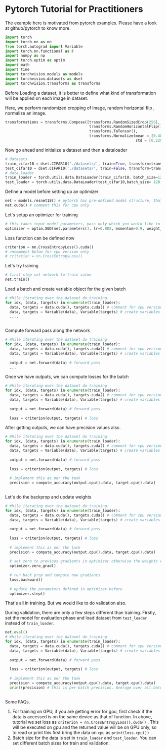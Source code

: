 # Pytorch Tutorial for Practitioners

The example here is motivated from pytorch examples. Please have a look at github/pytorch to know more. 

```python
import torch
import torch.nn as nn 
from torch.autograd import Variable
import torch.nn.functional as F 
import numpy as np 
import torch.optim as optim
import math 
import time
import torchvision.models as models
import torchvision.datasets as dset 
import torchvision.transforms as transforms
```



Before Loading a dataset, it is better to define what kind of transformation will be applied on each image in dataset.

Here, we perform randomized cropping of image, random horizontal flip , normalize an image. 

```python
transformations = transforms.Compose([transforms.RandomSizedCrop(256), 
                                      transforms.RandomHorizontalFlip(),
                                      transforms.ToTensor(),
                                      transforms.Normalize(mean = [0.485, 0.456, 0.406], 
                                                           std = [0.229, 0.224, 0.225])])
```



Now go ahead and initialize a dataset and then a dataloader 

```python
# datasets
train_cifar10 = dset.CIFAR10('./datasets/', train=True, transform=transformations, download=True )
test_cifar10 = dset.CIFAR10('./datasets/', train=False, transform=transformations, download=True )
# data loader 
train_loader = torch.utils.data.DataLoader(train_cifar10, batch_size=128, shuffle=True)
test_loader = torch.utils.data.DataLoader(test_cifar10,batch_size= 128,shuffle=True )
```



Define a model before setting up an optimizer 

```python
net = models.resnet18() # pytorch has pre-defined model structure, that can be directly loaded. 
net.cuda() # comment this for cpu only
```



Let's setup an optimizer for training 

```python
# this takes input model parameters, pass only which you would like to train
optimizer = optim.SGD(net.parameters(), lr=0.002, momentum=0.9, weight_decay=1e-5)
```



Loss function can be defined now 

```python
criterion = nn.CrossEntropyLoss().cuda()
# uncomment below for cpu version only
# criterion = nn.CrossEntropyLoss()
```



Let's try training 

```python
# first step set network to train value 
net.train()
```



Load a batch and create variable object for the given batch

```python
# While iterating over the dataset do training 
for idx, (data, targets) in enumerate(train_loader):
  data, targets = data.cuda(), targets.cuda() # comment for cpu version
  data, targets = Variable(data), Variable(targets) # create variables for each 
  ....
  
```



Compute forward pass along the network

```python
# While iterating over the dataset do training 
for idx, (data, targets) in enumerate(train_loader):
  data, targets = data.cuda(), targets.cuda() # comment for cpu version
  data, targets = Variable(data), Variable(targets) # create variables for each 
  
  output = net.forward(data) # forward pass
  ...
```



Once we have outputs, we can compute losses for the batch 

```python
# While iterating over the dataset do training 
for idx, (data, targets) in enumerate(train_loader):
  data, targets = data.cuda(), targets.cuda() # comment for cpu version
  data, targets = Variable(data), Variable(targets) # create variables for each 
  
  output = net.forward(data) # forward pass
  
  loss = criterion(output, targets) # loss 
```



After getting outputs, we can have precision  values also. 

```python
# While iterating over the dataset do training 
for idx, (data, targets) in enumerate(train_loader):
  data, targets = data.cuda(), targets.cuda() # comment for cpu version
  data, targets = Variable(data), Variable(targets) # create variables for each 
  
  output = net.forward(data) # forward pass
  
  loss = criterion(output, targets) # loss
  
  # implement this as per the task
  precision = compute_accuracy(output.cpu().data, target.cpu().data) 
  
```



Let's do the backprop and update weights 

```python
# While iterating over the dataset do training 
for idx, (data, targets) in enumerate(train_loader):
  data, targets = data.cuda(), targets.cuda() # comment for cpu version
  data, targets = Variable(data), Variable(targets) # create variables for each 
  
  output = net.forward(data) # forward pass
  
  loss = criterion(output, targets) # loss
  
  # implement this as per the task
  precision = compute_accuracy(output.cpu().data, target.cpu().data) 
  
  # set zero to previous gradients in optimizer otherwise the weights will be updated according to old values
  optimizer.zero_grad()
  
  # run back prop and compute new gradients
  loss.backward()
  
  # update the parameters defined in optimizer before 
  optimizer.step() 
```



That's all in training. But we would like to do validation also. 

During validation, there are only a few steps different than training. Firstly, set the model for evaluation phase and load dataset from `test_loader` instead of `train_loader`. 

```python
net.eval()
# While iterating over the dataset do training 
for idx, (data, targets) in enumerate(train_loader):
  data, targets = data.cuda(), targets.cuda() # comment for cpu version
  data, targets = Variable(data), Variable(targets) # create variables for each 
  
  output = net.forward(data) # forward pass
  
  loss = criterion(output, targets) # loss
  
  # implement this as per the task
  precision = compute_accuracy(output.cpu().data, target.cpu().data) 
  print(precision) # this is per-batch precision. Average over all batches to get overall precision. 
  
```



Some FAQs.

1. For training on GPU, if you are getting error for gpu, first check if the data is accessed is on the same device as that of function. In above, tutorial we set loss as `criterion = nn.CrossEntropyLoss().cuda()` . This will be executed on gpu and the returned value will be on GPU only, so to read or print this first bring the data on `cpu` as `print(loss.cpu())` . 
2. Batch size for the data is set in `train_loader`  and `test_loader`. You can set different batch sizes for train and validation.  
